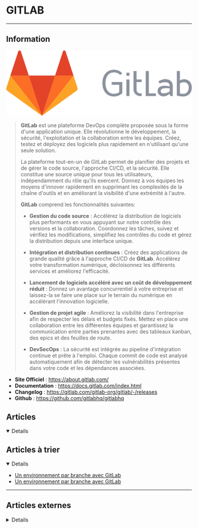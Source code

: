 # GITLAB
---

## <i class="fa-solid fa-hashtag"></i> Information

![Logo](../../_media/apps/gitlab/gitlab_logo.svg ':size=250 :no-zoom')


> <i class="fa-solid fa-quote-left"></i> **GitLab** est une plateforme DevOps complète proposée sous la forme d'une application unique. Elle révolutionne le développement, la sécurité, l'exploitation et la collaboration entre les équipes. Créez, testez et déployez des logiciels plus rapidement en n'utilisant qu'une seule solution.
>
> La plateforme tout-en-un de GitLab permet de planifier des projets et de gérer le code source, l'approche CI/CD, et la sécurité. Elle constitue une source unique pour tous les utilisateurs, indépendamment du rôle qu'ils exercent. Donnez à vos équipes les moyens d'innover rapidement en supprimant les complexités de la chaîne d'outils et en améliorant la visibilité d'une extrémité à l'autre.
> 
> **GitLab** comprend les fonctionnalités suivantes:
> 
> - **Gestion du code source** : Accélérez la distribution de logiciels plus performants en vous appuyant sur notre contrôle des versions et la collaboration. Coordonnez les tâches, suivez et vérifiez les modifications, simplifiez les contrôles du code et gérez la distribution depuis une interface unique.
> 
> - **Intégration et distribution continues** : Créez des applications de grande qualité grâce à l'approche CI/CD de **GitLab**. Accélérez votre transformation numérique, décloisonnez les différents services et améliorez l'efficacité.
> 
> - **Lancement de logiciels accéléré avec un coût de développement réduit** : Donnez un avantage concurrentiel à votre entreprise et laissez-la se faire une place sur le terrain du numérique en accélérant l'innovation logicielle.
> 
> - **Gestion de projet agile** : Améliorez la visibilité dans l'entreprise afin de respecter les délais et budgets fixés. Mettez en place une collaboration entre les différentes équipes et garantissez la communication entre parties prenantes avec des tableaux kanban, des epics et des feuilles de route.
> 
> - **DevSecOps** : La sécurité est intégrée au pipeline d'intégration continue et prête à l'emploi. Chaque commit de code est analysé automatiquement afin de détecter les vulnérabilités présentes dans votre code et les dépendances associées. <i class="fa-solid fa-quote-left fa-rotate-180"></i>


- <i class="fa-solid fa-globe"></i> **Site Officiel** : https://about.gitlab.com/
- <i class="fa-solid fa-book"></i> **Documentation** : https://docs.gitlab.com/index.html
- <i class="fa-solid fa-file-circle-question"></i> **Changelog** : https://gitlab.com/gitlab-org/gitlab/-/releases
- <i class="fa-brands fa-github"></i> **Github** : https://github.com/gitlabhq/gitlabhq



## <i class="fa-regular fa-newspaper"></i> Articles

<details open>

</details>

## <i class="fa-solid fa-glasses"></i> Articles à trier

<details open>

</details>

- [Un environnement par branche avec GitLab](/atrier/apps/gitlab_001.md)
- [Un environnement par branche avec GitLab](/atrier/apps/gitlab_002.md)

</details>

---

## <i class="fa-solid fa-glasses"></i> Articles externes

<details>


- [[Gitlab] Retour d'expérience pour un usage personnel](https://www.pofilo.fr/post/20210729-essai-gitlab/)
- [[Sunny Tech 2019] Je gère mon entreprise et mes projets avec GitLab](https://www.youtube.com/watch?v=gJKUN9m5844) <span style="color:red;"><i class="fab fa-youtube fa-lg"></i></span>
- [Accélérer vos CI Gitlab avec les DAG](https://blog.stephane-robert.info/post/dag-needs-gitlab-ci/)
- [Accélérer vos pipelines d’Intégration Continue grâce au graphe orienté acyclique (DAG)](https://lydra.fr/accelerer-vos-pipeline-d-integration-continue-grace-au-graphe-oriente-acyclique-dag/)
- [Analysis of Merge Requests in GitLab Using PVS-Studio For C#](https://dzone.com/articles/analysis-of-merge-requests-in-gitlab-using-pvs-stu)
- [Basics of Gitlab Installation in a Debian System](https://dzone.com/articles/basics-of-gitlab-installation-in-a-debian-system)
- [Bonnes pratiques Gitlab CI](https://chezsoi.org/lucas/blog/bonnes-pratiques-gitlab-ci.html)
- [Bonnes pratiques Gitlab CI](https://chezsoi.org/lucas/blog/bonnes-pratiques-gitlab-ci.html)
- [Builder simplement des images Docker avec Gitlab-CI (sans DinD)](http://memorandom.blog/builder-simplement-des-images-docker-avec-gitlab-ci-sans-dind/)
- [check_gitlab](https://exchange.icinga.com/6uellerBpanda/check_gitlab)
- [check_gitlab](https://github.com/francescor/check_gitlab)
- [check_gitlab](https://github.com/KevinKrumbiegel/check_gitlab)
- [check_gitlab](https://gitlab.com/6uellerBpanda/check_gitlab/-/tree/master?ref_type=heads)
- [CI/CD: Setting up GitLab Runners on AWS using CoreOS & Terraform](http://www.oznetnerd.com/ci-cd-setting-up-gitlab-runners-on-aws-using-coreos-terraform/)
- [Comment configurer et sécuriser son dépôt GitLab ?](https://lydra.fr/comment-configurer-et-securiser-son-depot-gitlab/)
- [Comment faire un miroir de GitLab vers Github ?](https://lydra.fr/comment-faire-un-miroir-de-gitlab-vers-github/)
- [Comment migrer de Github à GitLab ?](https://lydra.fr/comment-migrer-de-github-a-gitlab/)
- [Comment ranger ses dépôts GitLab ?](https://lydra.fr/comment-ranger-ses-depots-gitlab/)
- [Comment sauvegarder GitLab ?](https://lydra.fr/tuto-comment-sauvegarder-gitlab/)
- [Compiler du Go avec Gitlab CI ](https://blog.jbriault.fr/go-and-gitlab/)
- [Configurer GitLab sur un sous-domaine NGinx](https://www.noobunbox.net/serveur/auto-hebergement/configurer-gitlab-sur-un-sous-domaine)
- [Configurer les certificats dans Gitlab](https://www.arsouyes.org/blog/2020/07_Certificats_Gitlab/)
- [Configuring Gitlab on Ubuntu Linux](https://linuxconfig.org/configuring-gitlab-on-ubuntu-linux)
- [Construire la CI d'un monorepo: les parent-child pipelines de Gitlab-ci](https://blog.ippon.fr/2020/07/31/construire-la-ci-dun-monorepo-les-parent-child-pipelines-de-gitlab-ci/)
- [Construire un changelog automatique avec Gitlab-CI](https://www.kaliop.com/fr/construire-un-changelog-automatique-avec-gitlab-ci/)
- [Continuous Integration and Continuous Deployment With GitLabCI](https://dzone.com/articles/continuous-integration-and-continuous-deployment-w)
- [Creating CI/CD pipeline with Gitlab and DigitalOcean Managed Kubernetes](https://www.digitalocean.com/community/tech_talks/creating-ci-cd-pipeline-with-gitlab-and-digitalocean-managed-kubernetes)
- [Création: GitLab Notify, une extension pour améliorer le flow de review](https://pixelswap.fr/entry/creation-gitlab-notify-une-extension-pour-ameliorer-le-flow-de-review)
- [Créer des release avec Gitlab](https://blog.stephane-robert.info/post/gitlab-ci-release/)
- [Dashboard de pipelines Gitlab CI/CD](https://blog.stephane-robert.info/post/gitlab-montoring-several-pipelines/)
- [Datadog - Gitlab](https://docs.datadoghq.com/fr/integrations/gitlab/?tab=host)
- [Démarrer l’intégration continue avec Gitlab CI/CD](https://blog.stephane-robert.info/post/introduction-gitlab-ci/)
- [Déployer automatiquement sur Github Pages avec Github Actions](https://blog.flozz.fr/2020/09/21/deployer-automatiquement-sur-github-pages-avec-github-actions/)
- [Déployer automatiquement un blog avec GitlabCI](https://www.youtube.com/watch?v=DHschLMuDqY) <span style="color:red;"><i class="fab fa-youtube fa-lg"></i></span>
- [Enable Metrics for GitLab Runner and use them on Prometheus](https://medium.com/@joelkoussawo/enable-metrics-for-gitlab-runner-and-use-them-on-prometheus-e624c1d27798)
- [Générer dynmaniquement des pipelines Gitlab](https://blog.stephane-robert.info/post/gitlab-pipeline-dynamique/)
- [Gérer des environnements avec Gitlab CI](https://blog.stephane-robert.info/post/gitlab-environement/)
- [Gérer Gitlab via son API REST](https://blog.stephane-robert.info/post/gitlab-api/)
- [Gitlab - Valider son CI et lancer son éxécution localement](https://blog.stephane-robert.info/post/gitlab-valider-ci-yml/)
- [Gitlab : astuces pour optimiser votre IC](https://www.ginkonote.com/fr/utilisateurs/flo/articles/gitlab-astuces-pour-optimiser-votre-ic@debian-server)
- [GitLab 10.6 Includes Native Integration into Google Kubernetes Engine (GKE)](https://dzone.com/articles/gitlab-106-includes-native-integration-into-google)
- [GitLab 10.7 Released With Open Source Web IDE and SAST for Go and C/C++](https://dzone.com/articles/gitlab-107-released-with-open-source-web-ide-and-s)
- [GitLab CI : Intégré comme jamais](https://vinceops.me/gitlab-ci-cd/)
- [GitLab CI/CD Pipelines Integrated Workflow, OCI, Kubernetes, and Registry](https://dzone.com/articles/gitlab-cicd-pipelines-integrated-workflow-oci-kubernetes-and-registry)
- [GITLAB PASSWORD REINIT](https://www.unix-experience.fr/system/gitlab_reinit_admin_password/)
- [GitLab Prometheus metrics](https://docs.gitlab.com/ee/administration/monitoring/prometheus/gitlab_metrics.html)
- [GitLab Prometheus metrics](https://medal.ctb.upm.es/internal/gitlab/help/administration/monitoring/prometheus/gitlab_metrics.md)
- [Gitlab Runner Metrics](https://grafana.com/grafana/dashboards/14016-gitlab-runner-metrics/)
- [Gitlab Utiliser des rules pour conditionner vos CI](https://blog.stephane-robert.info/post/gitlab-rules/)
- [GitLab-ci avec une application JS](https://codelabs.eleven-labs.com/course/fr/gitlab-ci-js/)
- [gitlab-ci-pipelines-exporter](https://github.com/mvisonneau/gitlab-ci-pipelines-exporter)
- [GitOps vs. DevOps configuration with GitLab](https://4sysops.com/archives/gitops-vs-devops-configuration-with-gitlab/)
- [How do I monitor GitLab pipelines?](https://documentation.cloud-runner.com/support/solutions/articles/150000099086-how-do-i-monitor-gitlab-pipelines-)
- [How to enable GitLab Container Registry](https://blog.sleeplessbeastie.eu/2020/06/29/how-to-enable-gitlab-container-registry/)
- [How to Install and Configure GitLab CE on CentOS 7](https://www.howtoforge.com/tutorial/how-to-install-and-configure-gitlab-ce-on-centos-7/)
- [How to Install and Configure GitLab CE on CentOS 8](https://www.howtoforge.com/tutorial/how-to-install-and-configure-gitlab-ce-on-centos-8/)
- [How to Install and Configure GitLab CE on Ubuntu 18.04 / 16.04 Sever](https://www.linuxtechi.com/install-configure-gitlab-ce-ubuntu-18-04-16-04/)
- [How To Install and Configure GitLab on CentOS 7](https://linuxize.com/post/how-to-install-and-configure-gitlab-on-centos-7/)
- [How To Install and Configure GitLab on Debian 9](https://www.digitalocean.com/community/tutorials/how-to-install-and-configure-gitlab-on-debian-9)
- [How to Install and Configure GitLab on Ubuntu 18.04 LTS](https://www.howtoforge.com/tutorial/how-to-install-and-configure-gitlab-on-ubuntu-1804/)
- [How To Install and Configure GitLab on Ubuntu 18.04](https://www.digitalocean.com/community/tutorials/how-to-install-and-configure-gitlab-on-ubuntu-18-04)
- [How to Install GitLab on Debian 10 (Buster)](https://www.linuxtechi.com/install-gitlab-on-debian-10-buster/)
- [How to Install GitLab on Debian 11](https://www.howtoforge.com/how-to-install-gitlab-on-debian-11/)
- [How to Install GitLab on Ubuntu 18.04](https://www.rosehosting.com/blog/how-to-install-gitlab-on-ubuntu-18-04/)
- [How to Install GitLab on Ubuntu 20.04](https://linoxide.com/how-to-install-gitlab-on-ubuntu-20-04/)
- [How to Install Gitlab Server with Docker on Ubuntu 18.04 LTS](https://www.howtoforge.com/how-to-install-gitlab-server-with-docker-on-ubuntu-1804/)
- [How to Install GitLab with Docker on Ubuntu 20.04 LTS](https://www.howtoforge.com/how-to-install-gitlab-with-docker-on-ubuntu-2004/)
- [How to run an ansible playbook using GitLab CI/CD?](https://medium.com/geekculture/how-to-run-an-ansible-playbook-using-gitlab-ci-cd-2135f76d7f1e)
- [How to run terraform script using GitLab CI/CD?](https://medium.com/geekculture/how-to-run-terraform-script-using-gitlab-ci-cd-b6f448ab0232)
- [How To Set Up a Continuous Deployment Pipeline with GitLab CI/CD on Ubuntu 18.04](https://www.digitalocean.com/community/tutorials/how-to-set-up-a-continuous-deployment-pipeline-with-gitlab-ci-cd-on-ubuntu-18-04)
- [How to set up Gitlab for Continuous Integration and Deployment on CentOS](https://www.howtoforge.com/how-to-set-up-gitlab-server-for-ci-cd-operation-on-centos/)
- [How to simplify your smart home configuration with GitLab CI/CD](https://about.gitlab.com/2018/08/02/using-the-gitlab-ci-slash-cd-for-smart-home-configuration-management/)
- [How to update GitLab repository signing key](https://blog.sleeplessbeastie.eu/2020/04/12/how-to-update-gitlab-repository-signing-key/)
- [Install GitLab on Ubuntu 20.04](https://linuxhint.com/installing_gitlab_ubuntu/)
- [Intégration continue avec GitLab](http://www.babonaux.com/2017/08/19/integration-continue-avec-gitlab/)
- [INTRODUCTION À GITLAB CI/CD](https://blog.eleven-labs.com/fr/introduction-gitlab-ci/)
- [Jobs API](https://docs.gitlab.com/ee/api/jobs.html)
- [Les pipelines parent-enfant de gitlab-ci](https://blog.stephane-robert.info/post/gitlab-trigger/)
- [Lessons learned managing the GitLab Data team](https://about.gitlab.com/blog/2020/02/10/lessons-learned-as-data-team-manager/)
- [Lifehacking Création de tickets dans le Kanban Gitlab via l’API](https://blog.genma.fr/?Lifehacking-Creation-de-tickets-dans-le-Kanban-Gitlab-via-l-API)
- [Live Coding | Bash | My GitLab Runner | 6. Enregistrement du GitLab runner](https://lydra.fr/live-coding-bash-my-gitlab-runner-6-enregistrement-du-gitlab-runner/)
- [Live Coding | Bash | My GitLab Runner | 7. Lancement du GitLab runner](https://lydra.fr/live-coding-bash-my-gitlab-runner-7-lancement-du-gitlab-runner/)
- [Maximize your gitlab-runner power with CI/CD concurrent pipelines](https://faun.pub/maximize-your-gitlab-runner-power-with-ci-cd-concurrent-pipelines-a5dcc092cee7)
- [Metrics Reports](https://docs.gitlab.com/ee/ci/testing/metrics_reports.html)
- [Monitor GitLab Runner usage](https://docs.gitlab.com/runner/monitoring/)
- [Monitoring GitLab with Prometheus](https://docs.gitlab.com/ee/administration/monitoring/prometheus/)
- [Monitoring GitLab with Prometheus](https://medal.ctb.upm.es/internal/gitlab/help/administration/monitoring/prometheus/index.md)
- [Monitoring your GitLab Environment with the ELK Stack](https://logz.io/blog/monitoring-gitlab-elk-stack/)
- [nagios-check](https://gitlab.com/vfricou/nagios-check)
- [Pipelines dynamiques pour Gitlab CI, une nouvelle ère](https://www.objectif-libre.com/fr/blog/2021/02/23/une-nouvelle-ere-pour-gitlab-ci-pipelines-dynamiques/)
- [Quelques astuces avec Gitlab CI !](https://blog.jbriault.fr/quelques-astuces-avec-gitlab-ci/)
- [Supervision de GitLab](https://snum.gitlab-pages.din.developpement-durable.gouv.fr/dam/gitlab/gitlab-forge-doc/install/Kubernetes/GitLab-Monitoring/)
- [Test All the Things in GitLab CI With Docker by Example](https://dzone.com/articles/test-all-the-things-in-gitlab-ci-with-docker-by-ex)
- [Un environnement par branche avec GitLab](https://blog.ippon.fr/2021/02/10/un-environnement-par-branche-avec-gitlab/)
- [Un GitLab Runner en auto-scale(way)](https://www.anybox.fr/blog/gitlab-runner-docker-machine/)
- [Using the GitLab REST API to Create a Git Projects](https://dzone.com/articles/using-gitlab-rest-api-to-create-projects)
- [Utiliser des modèles gitlab-ci DRY](https://blog.stephane-robert.info/post/gitlab-template-ci/)
- [Utiliser un proxy Socks SSH pour git et gitlab](https://blog.seboss666.info/2021/05/utiliser-un-proxy-socks-ssh-pour-git-et-gitlab/)
- [Zabbix + Gitlab](https://www.zabbix.com/integrations/gitlab)

</details>
